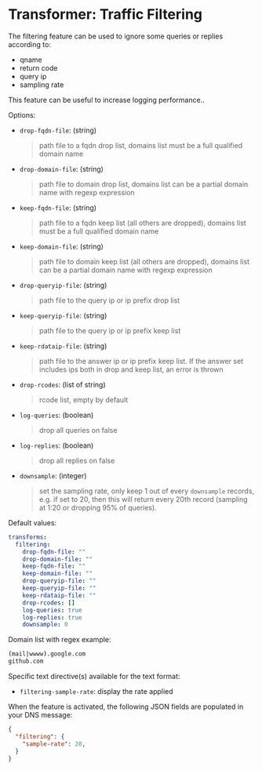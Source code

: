 # Transformer: Traffic Filtering

The filtering feature can be used to ignore some queries or replies according to:

- qname
- return code
- query ip
- sampling rate

This feature can be useful to increase logging performance..

Options:

- `drop-fqdn-file`: (string)
  > path file to a fqdn drop list, domains list must be a full qualified domain name
- `drop-domain-file`: (string)
  > path file to domain drop list, domains list can be a partial domain name with regexp expression
- `keep-fqdn-file`: (string)
  > path file to a fqdn keep list (all others are dropped), domains list must be a full qualified domain name
- `keep-domain-file`: (string)
  > path file to domain keep list (all others are dropped), domains list can be a partial domain name with regexp expression
- `drop-queryip-file`: (string)
  > path file to the query ip or ip prefix drop list
- `keep-queryip-file`: (string)
  > path file to the query ip or ip prefix keep list
- `keep-rdataip-file`: (string)
  > path file to the answer ip or ip prefix keep list. If the answer set includes ips both in drop and keep list, an error is thrown
- `drop-rcodes`: (list of string)
  > rcode list, empty by default
- `log-queries`: (boolean)
  > drop all queries on false
- `log-replies`: (boolean)
  > drop all replies on false
- `downsample`: (integer)
  > set the sampling rate, only keep 1 out of every `downsample` records, e.g. if set to 20, then this will return every 20th record (sampling at 1:20 or dropping 95% of queries).

Default values:

```yaml
transforms:
  filtering:
    drop-fqdn-file: ""
    drop-domain-file: ""
    keep-fqdn-file: ""
    keep-domain-file: ""
    drop-queryip-file: ""
    keep-queryip-file: ""
    keep-rdataip-file: ""
    drop-rcodes: []
    log-queries: true
    log-replies: true
    downsample: 0
```

Domain list with regex example:

```bash
(mail|wwww).google.com
github.com
```

Specific text directive(s) available for the text format:

- `filtering-sample-rate`: display the rate applied

When the feature is activated, the following JSON fields are populated in your DNS message:

```json
{
  "filtering": {
    "sample-rate": 20,
  }
}
```
